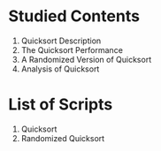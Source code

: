 # Studied Contents

1. Quicksort Description
2. The Quicksort Performance
3. A Randomized Version of Quicksort
4. Analysis of Quicksort

# List of Scripts

1. Quicksort
2. Randomized Quicksort
